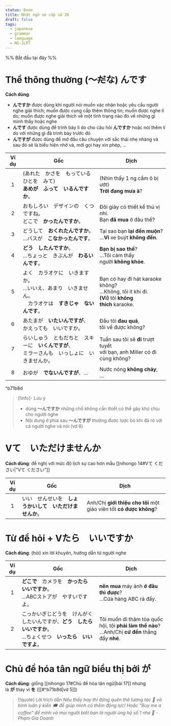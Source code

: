 ```yaml
---
status: Done
title: Nhật ngữ sơ cấp số 26
draft: false
tags:
  - japanese
  - grammar
  - language
  - N5-JLPT
---
```

%% Bắt đầu tại đây %%
# Thể thông thường (～~~だ~~な) んです
**Cách dùng**:
- **んですか** được dùng khi người nói muốn xác nhận hoặc yêu cầu người nghe giải thích; muốn được cung cấp thêm thông tin; muốn được nghe lí do; muốn được nghe giải thích về một tình trạng nào đó về những gì mình thấy hoặc nghe
- **んです** được dùng để trình bày lí do cho câu hỏi **んですか** hoặc nói thêm lí do với những gì đã trình bày trước đó
- **んですが** được dùng để mở đầu câu chuyện với sắc thái nhẹ nhàng và sau đó sẽ là biểu hiện nhờ vả, mời gọi hay xin phép, …

| Ví dụ | Gốc                                                              | Dịch                                                                                                    |
| :---: | ---------------------------------------------------------------- | ------------------------------------------------------------------------------------------------------- |
|   1   | (あれた　かさを　もっている　ひとを　みて)  <br>**あめが　ふって　いるんですか**。                  | (Nhìn thấy 1 ng cầm ô bị ướt)  <br>**Trời đang mưa à**?                                                 |
|   2   | おもしろい　デザインの　くつですね。  <br>どこで　**かったんですか**。                         | Đôi giày có thiết kế thú vị nhỉ.  <br>Bạn **đã mua** ở đâu thế?                                         |
|   3   | どうして　**おくれたんですか**。  <br>…バスが　**こなかったんです**。                       | Tại sao bạn **lại đến muộn**?  <br>…**Vì** xe buýt **không đến**.                                       |
|   4   | **どう　したんですか**。  <br>…ちょっと　きぶんが　**わるいんです**。                       | **Bạn bị sao thế**?  <br>…Tôi cảm thấy người **không khỏe**.                                            |
|   5   | よく　カラオケに　いきますか。  <br>…いいえ、あまり　いきません。  <br>　カラオケは　**すきじゃ　ないんです**。 | Bạn có hay đi hát karaoke không?  <br>…Không, tôi ít khi đi.  <br>**(Vì)** tôi **không thích** karaoke. |
|   6   | あたまが　**いたいんですが**、  <br>かえっても　いいですか。                              | Đầu tôi **đau quá**,  <br>tôi về được không?                                                            |
|   7   | らいしゅう　ともだちと　スキーに　**いくんですが**、  <br>ミラーさんも　いっしょに　いきませんか。           | Tuần sau tôi sẽ **đi** trượt tuyết  <br>với bạn, anh Miller có đi cùng không?                           |
|   8   | おゆが　**でないんですが**、…                                                | Nước nóng **không chảy**, …                                                                             |

^b71b8d

> [!info]- Lưu ý
> - dùng **～んですか** những chỗ không cần thiết có thể gây khó chịu cho người nghe
> - Nội dung ở phía sau **～んですが** thường được lược bỏ khi đã rõ với cả người nghe và nói (vd 8)

# Vて　いただけませんか
**Cách dùng**: đề nghị với mức độ lịch sự cao hơn mẫu [[nihongo 14#Vて ください|"Vて ください"]]

| Ví dụ | Gốc                            | Dịch                                                                |
| :---: | ------------------------------ | ------------------------------------------------------------------- |
|   1   | いい　せんせいを　**しょうかいして　いただけませんか**。 | Anh/Chị **giới thiệu cho tôi** một giáo viên tốt **có được không**? |

# Từ để hỏi + Vたら　いいですか
**Cách dùng**: (hỏi) xin lời khuyên, hướng dẫn từ người nghe

| Ví dụ | Gốc                                                                 | Dịch                                                                                                 |
| :---: | ------------------------------------------------------------------- | ---------------------------------------------------------------------------------------------------- |
|   1   | **どこで**　カメラを　**かったら　いいですか**。  <br>…ABCストアが　やすいですよ。                  | **nên mua** máy ảnh **ở đâu thì được**?  <br>…Cửa hàng ABC rả đấy.                                   |
|   2   | こっかいぎじどうを　けんがくしたいんですが、**どう　したら　いいですか**。  <br>…ちょくせつ　**いったら　いいですよ**。 | Tôi muốn đi thăm tòa quốc hội, tôi **phải làm thế nào**?  <br>…Anh/Chị **cứ đến** thẳng đấy **nhé**. |

# Chủ đề hóa tân ngữ biểu thị bởi が
**Cách dùng**: giống [[nihongo 17#Chủ đề hóa tân ngữ|bài 17]] nhưng là **が** thay vì **を** ([[#^b71b8d|vd 5]])

> [!quote] Lời trích dẫn
> *Nếu thấy hay thì đừng quên thả tương tác 💛 và bình luận ý kiến 🗯️ để giúp mình có thêm động lực! Hoặc "Buy me a coffee" để mình và mọi người biết bạn là người ủng hộ số 1 nhé 🎉 - Phạm Gia Doanh*
